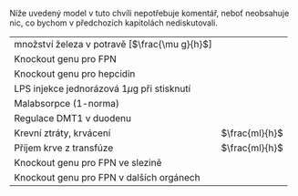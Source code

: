 <div class="w3-row">
<div class="w3-twothird w3-center">

<bdl-animate-adobe src="ZelezoKulataBunkaFinal2.js" width="800" height="600" name="ZelezoKulataBunkaFinal2" fromid="idfmi" responsive="true"></bdl-animate-adobe>
<bdl-bind2a-text findex="5" aname="children.0.Hodnota1_text" convertor="1,100,0.001" fixed="1"></bdl-bind2a-text>
<bdl-bind2a-text findex="4" aname="children.0.Hodnota2_text" convertor="1,0.7"></bdl-bind2a-text>
<bdl-bind2a-text findex="0" aname="children.0.Hodnota3_text" convertor="1,1.5"></bdl-bind2a-text>
<bdl-bind2a-text findex="27" aname="children.0.Hodnota6_text" convertor="1,0.9"></bdl-bind2a-text>
<bdl-bind2a-text findex="23" aname="children.0.Hodnota5_text" convertor="1,350.1"></bdl-bind2a-text>
<bdl-bind2a-text findex="17" aname="children.0.Hodnota7_text" convertor="1,1.6"></bdl-bind2a-text>
<bdl-bind2a-text findex="22" aname="children.0.Hodnota4_text" convertor="1,116.7"></bdl-bind2a-text>
<bdl-bind2a findex="3" aname="children.0.StrikackaFeFialovaSipkaIn_anim" amin="0" amax="159" fmin="0" fmax="1"></bdl-bind2a>
<bdl-bind2a-play findex="2" aname="children.0.KapackaFeFialovaSipkaOut_anim" amin="0" amax="99"></bdl-bind2a-play>
<bdl-bind2a findex="21" aname="children.0.SipkaCervenaFialovyKanal2_anim" amin="0" amax="159"></bdl-bind2a>
<bdl-bind2a findex="16" aname="children.0.FialovaUvnitrVehicle_anim" amin="0" amax="159"></bdl-bind2a>
<bdl-bind2a findex="14" aname="children.0.children.369.MerakSemaforu5_anim" amin="0" amax="159"></bdl-bind2a>
<bdl-bind2a findex="26" aname="children.0.children.369.MerakSemaforu4_anim" amin="0" amax="159"></bdl-bind2a>
<bdl-bind2a findex="10" aname="children.0.children.369.MerakSemaforu3_anim" amin="0" amax="159"></bdl-bind2a>
<bdl-bind2a findex="12" aname="children.0.children.369.MerakSemaforu2_anim" amin="0" amax="159"></bdl-bind2a>
<bdl-bind2a findex="4" aname="children.0.children.369.MerakSemaforu1_anim" amin="0" amax="159"></bdl-bind2a>
<bdl-bind2a findex="11" aname="children.0.children.369.Semafor5_anim" amin="0" amax="10" fmin="0" fmax="1"></bdl-bind2a>
<bdl-bind2a findex="25" aname="children.0.children.369.Semafor4_anim" amin="0" amax="10" fmin="0" fmax="1"></bdl-bind2a>
<bdl-bind2a findex="10" aname="children.0.children.369.Semafor3_anim" amin="0" amax="10" fmin="0" fmax="1"></bdl-bind2a>
<bdl-bind2a findex="9" aname="children.0.children.369.Semafor2_anim" amin="0" amax="10" fmin="0" fmax="1"></bdl-bind2a>
<bdl-bind2a findex="8" aname="children.0.children.369.Semafor1_anim" amin="0" amax="10" fmin="0" fmax="1"></bdl-bind2a>
<bdl-bind2a findex="17" aname="children.0.Merak7_anim" amin="0" amax="99"></bdl-bind2a>
<bdl-bind2a findex="21" aname="children.0.SipkacervenaFialova3_anim" amin="0" amax="159"></bdl-bind2a>
<bdl-bind2a findex="16" aname="children.0.SipkaZluta3_anim" amin="0" amax="159"></bdl-bind2a>
<bdl-bind2a findex="7" aname="children.0.SipkaModraRuzova_anim" amin="159" amax="0"></bdl-bind2a>
<bdl-bind2a findex="1" aname="children.0.SipkaRuzovaZluta_anim" amin="159" amax="0"></bdl-bind2a>
<bdl-bind2a findex="21" aname="children.0.SipkaFialovaTransferinIn_anim" amin="0" amax="159"></bdl-bind2a>
<bdl-bind2a findex="16" aname="children.0.SipkaOranzovaTransferinIn_anim" amin="0" amax="159"></bdl-bind2a>
<bdl-bind2a findex="16" aname="children.0.SipkaOranzovaTransferinOut_anim" amin="0" amax="159"></bdl-bind2a>
<bdl-bind2a findex="16" aname="children.0.SipkaModra1_anim" amin="0" amax="159"></bdl-bind2a>
<bdl-bind2a findex="16" aname="children.0.SipkaCervena2_anim" amin="0" amax="159"></bdl-bind2a>
<bdl-bind2a findex="22" aname="children.0.SipkaCervena6_anim" amin="0" amax="159"></bdl-bind2a>
<bdl-bind2a findex="16" aname="children.0.SipkaZluta1_anim" amin="0" amax="159"></bdl-bind2a>
<bdl-bind2a findex="16" aname="children.0.SipkaCervena1_anim" amin="0" amax="159"></bdl-bind2a>
<bdl-bind2a findex="6" aname="children.0.StrikackaModra_anim" amin="0" amax="29" fmin="0" fmax="1"></bdl-bind2a>
<bdl-bind2a-play findex="3" aname="children.0.StrikackaCervena_anim" amin="0" amax="99"></bdl-bind2a-play>
<bdl-bind2a-play findex="2" aname="children.0.KapackaJehlaFe_anim" amin="0" amax="99"></bdl-bind2a-play>
<bdl-bind2a findex="11" aname="children.0.SemaforRNA_anim" amin="0" amax="10" fmin="0" fmax="1"></bdl-bind2a>
<bdl-bind2a findex="4" aname="children.0.Hepcidin_anim" amin="159" amax="0"></bdl-bind2a>
<bdl-bind2a-play findex="2" aname="children.0.KapackaFeMale_anim" amin="0" amax="99"></bdl-bind2a-play>
<bdl-bind2a-play findex="2" aname="children.0.ZelezoVelkeKapacka_anim" amin="0" amax="99"></bdl-bind2a-play>
<bdl-bind2a-play findex="2" aname="children.0.children.344.children.59.Kapka1_anim" amin="0" amax="99"></bdl-bind2a-play>
<bdl-bind2a findex="0" aname="children.0.children.341.FeTransferin_anim" amin="0" amax="99"></bdl-bind2a>
<bdl-bind2a findex="0" aname="children.0.Merak3_anim" amin="0" amax="99"></bdl-bind2a>
<bdl-bind2a findex="5" aname="children.0.Merak1_anim" amin="0" amax="99"></bdl-bind2a>
<bdl-bind2a findex="4" aname="children.0.Merak2_anim" amin="0" amax="99"></bdl-bind2a>
<bdl-bind2a findex="16" aname="children.0.CervenaUvnitrVehiclu_anim" amin="0" amax="159"></bdl-bind2a>
<bdl-bind2a findex="21" aname="children.0.SipkaCervena3_anim" amin="0" amax="159"></bdl-bind2a>
<bdl-bind2a findex="23" aname="children.0.children.320.Fe3Skupina2_anim" amin="0" amax="159"></bdl-bind2a>
<bdl-bind2a findex="22" aname="children.0.children.320.KanalSedy_anim" amin="159" amax="0"></bdl-bind2a>
<bdl-bind2a findex="22" aname="children.0.children.320.MitochondrieSipkaCervena1_anim" amin="0" amax="159"></bdl-bind2a>
<bdl-bind2a findex="22" aname="children.0.children.320.MitochondrieSipkaCervena2_anim" amin="0" amax="159"></bdl-bind2a>
<bdl-bind2a findex="16" aname="children.0.children.314.SipkaCervena4_anim" amin="0" amax="159"></bdl-bind2a>
<bdl-bind2a findex="22" aname="children.0.Fe2Skupina_anim" amin="159" amax="0"></bdl-bind2a>
<bdl-bind2a findex="23" aname="children.0.Fe3Skupina_anim" amin="0" amax="159"></bdl-bind2a>
<bdl-bind2a findex="24" aname="children.0.Merak6_anim" amin="0" amax="99"></bdl-bind2a>
<bdl-bind2a findex="23" aname="children.0.Merak5_anim" amin="0" amax="99"></bdl-bind2a>
<bdl-bind2a findex="16" aname="children.0.KanalCerveny1_anim" amin="159" amax="0"></bdl-bind2a>
<bdl-bind2a findex="16" aname="children.0.KanalCerveny2_anim" amin="159" amax="0"></bdl-bind2a>
<bdl-bind2a findex="14" aname="children.0.KanalFialovy_anim" amin="159" amax="0"></bdl-bind2a>
<bdl-bind2a findex="22" aname="children.0.Merak4_anim" amin="0" amax="99"></bdl-bind2a>
<bdl-bind2a findex="16" aname="children.0.ZlutyVodik_anim" amin="0" amax="159"></bdl-bind2a>
<bdl-bind2a findex="16" aname="children.0.SipkaCervenaVenku1_anim" amin="0" amax="159"></bdl-bind2a>
<bdl-bind2a findex="21" aname="children.0.SipkacervenaFialova2_anim" amin="0" amax="159"></bdl-bind2a>
<bdl-bind2a findex="21" aname="children.0.SipkaCervenaFialovyKanal1_anim" amin="0" amax="159"></bdl-bind2a>
<bdl-bind2a findex="20" aname="children.0.SipkaRuzovaRNA_anim" amin="0" amax="159"></bdl-bind2a>
<bdl-bind2a findex="19" aname="children.0.SipkaFialovaCervena1_anim" amin="0" amax="159"></bdl-bind2a>
<bdl-bind2a findex="18" aname="children.0.SipkaCervenoFialova1_anim" amin="0" amax="159"></bdl-bind2a>
<bdl-bind2a findex="16" aname="children.0.SipkaZluta4_anim" amin="0" amax="159"></bdl-bind2a>
<bdl-bind2a findex="16" aname="children.0.SipkaCervena5_anim" amin="0" amax="159"></bdl-bind2a>
<bdl-bind2a findex="17" aname="children.0.SipkaCervenaKos_anim" amin="0" amax="159"></bdl-bind2a>
<bdl-bind2a findex="16" aname="children.0.SipkaFialovaCervenaVnejsi_anim" amin="0" amax="159"></bdl-bind2a>
<bdl-bind2a findex="16" aname="children.0.SipkaModra2_anim" amin="0" amax="159"></bdl-bind2a>
<bdl-bind2a findex="16" aname="children.0.SipkaModra3_anim" amin="0" amax="159"></bdl-bind2a>
<bdl-bind2a findex="16" aname="children.0.PrechodUvnitr_anim" amin="0" amax="159"></bdl-bind2a>
<bdl-bind2a findex="16" aname="children.0.HoloTf1_anim" amin="0" amax="159"></bdl-bind2a>
<bdl-bind2a findex="16" aname="children.0.HoloTf2_anim" amin="0" amax="159"></bdl-bind2a>
<bdl-bind2a findex="16" aname="children.0.SipkaZluta2_anim" amin="0" amax="159"></bdl-bind2a>
<bdl-bind2a findex="16" aname="children.0.KanalZluty_anim" amin="159" amax="0"></bdl-bind2a>
<bdl-bind2a findex="16" aname="children.0.SipkaHneda2_anim" amin="0" amax="159"></bdl-bind2a>
<bdl-bind2a findex="16" aname="children.0.SipkaHneda1_anim" amin="0" amax="159"></bdl-bind2a>
<bdl-bind2a findex="15" aname="children.0.children.278.SipkaRuzova2RNA_anim" amin="0" amax="159"></bdl-bind2a>








</div>
<div class="w3-third w3-justify w3-padding">

<bdl-fmi id="idfmi" mode="" src="FeMetabolism_FeMetabolismModel.js" fminame="FeMetabolism_FeMetabolismModel" tolerance="0.000001" starttime="0" fstepsize="0.05" fpslimit="10" guid="{9aa10b27-427c-44c9-a381-5815d5706331}" valuereferences="33554447,637534264,16777264,16777261,33554432,33554436,33554434,637534268,16777266,16777267,16777268,16777270,33554443,33554441,33554444,637534295,637534288,637534290,637534286,637534287,637534297,637534289,33554454,33554455,33554440,16777269,33554442,33554438" valuelabels="Fe_ser,hep_in,transfusion,bleeding,hep,Il6,LPS,Il6_in,hep_knockout,Fpn_duo_knockout,Fpn_liv_knockout,Fpn_res_knockout,Fpn_duo,Fpn_liv,Fpn_res,Fpn_res_in,Fe_res_in_ser,Fe_res_out_loss,Fe_res_to_ferritin,Fe_res_from_ferritin,Fpn_res_mRNA_in,Fe_res_out_ser,Fe_res_2,Fe_res_3,Fpn_res_mRNA,Fpn_spl_knockout,Fpn_spl,Fpn_spl_mRNA" inputs="id1,16777260,1,1;idfpnliv,16777268,1,1,t;idhep,16777266,1,1,t;idlps,33554434,1,1,t;id11,16777262,1,1,t;id10,16777265,1,1,t;idspl,16777269,1,1,t;idres,16777270,1,1,t;id7,16777261,1,1,t;id8,16777264,1,1,t" inputlabels="Fe_food,Fpn_liv_knockout,hep_knockout,LPS,malabsorption,unregulated_absorption,Fpn_spl_knockout,Fpn_res_knockout,bleeding,transfusion" showtime="true" showtimemultiply="3600"></bdl-fmi>


Níže uvedený model v tuto chvíli nepotřebuje komentář, neboť neobsahuje nic, co bychom v předchozích kapitolách nediskutovali.

||| 
|-------------|-------|
| množství železa v potravě [$\frac{\mu g}{h}$] | <bdl-range id="id1" title="" min="0" max="1000" default="219" step="1"></bdl-range> |
| Knockout genu pro FPN | <bdl-checkbox id="idfpnliv" titlemin="gen Fpn je knockoutován (neaktivní)" titlemax="gen Fpn je aktivní" default="true"></bdl-checkbox>  |
| Knockout genu pro hepcidin | <bdl-checkbox id="idhep" titlemin="gen pro hepcidin je knockoutován (neaktivní)" titlemax="gen pro expresi hepcidinu je aktivní" default="true"></bdl-checkbox>  |
| LPS injekce jednorázová 1$\mu$g při stisknutí | <bdl-buttonparams title="LPS injekce" ids="idlps" values="1" fromid="idfmi"></bdl-buttonparams>  |
| Malabsorpce (1-norma) | <bdl-range id="id11" title="" min="0" max="1" default="1" step="0.1"></bdl-range>  |
| Regulace DMT1 v duodenu | <bdl-checkbox id="id10" titlemin="absorpce je fyziologicky regulovaná" titlemax="regulace absorpce je vypnuta" default="false"></bdl-checkbox>  |
| Krevní ztráty, krvácení | <bdl-range id="id7" title="" min="0" max="1" default="0" step="0.1"></bdl-range>  $\frac{ml}{h}$ |
| Příjem krve z transfúze  | <bdl-range id="id8" title="" min="0" max="10" default="0" step="1"></bdl-range> $\frac{ml}{h}$ |
| Knockout genu pro FPN ve slezině | <bdl-checkbox id="idspl" titlemin="gen Fpn je knockoutován (neaktivní)" titlemax="gen Fpn je aktivní" default="true"></bdl-checkbox>  |
| Knockout genu pro FPN v dalších orgánech| <bdl-checkbox id="idres" titlemin="gen Fpn je knockoutován (neaktivní)" titlemax="gen Fpn je aktivní" default="true"></bdl-checkbox> | 


</div>
</div>